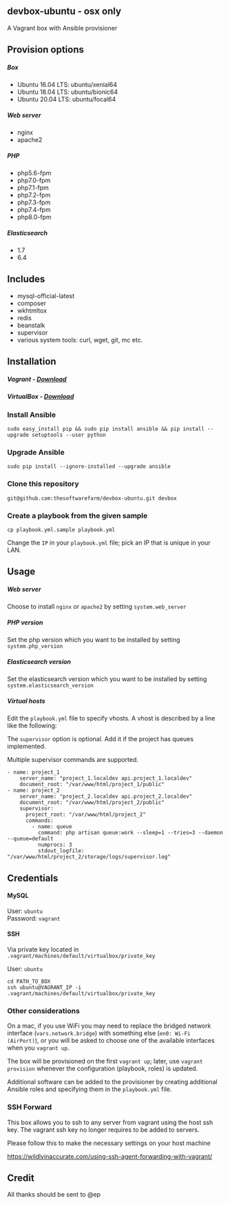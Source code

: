 ## devbox-ubuntu - osx only

A Vagrant box with Ansible provisioner

## Provision options

##### Box
- Ubuntu 16.04 LTS: ubuntu/xenial64
- Ubuntu 18.04 LTS: ubuntu/bionic64
- Ubuntu 20.04 LTS: ubuntu/focal64

##### Web server
- nginx
- apache2

##### PHP
- php5.6-fpm
- php7.0-fpm
- php7.1-fpm
- php7.2-fpm
- php7.3-fpm
- php7.4-fpm
- php8.0-fpm

##### Elasticsearch
- 1.7
- 6.4

## Includes
- mysql-official-latest
- composer
- wkhtmltox
- redis
- beanstalk
- supervisor
- various system tools: curl, wget, git, mc etc.

## Installation

##### Vagrant - [Download](https://www.vagrantup.com/downloads.html)
##### VirtualBox - [Download](https://www.virtualbox.org/wiki/Downloads)

### Install Ansible
```
sudo easy_install pip && sudo pip install ansible && pip install --upgrade setuptools --user python
```
### Upgrade Ansible
```
sudo pip install --ignore-installed --upgrade ansible
```

### Clone this repository
```
git@github.com:thesoftwarefarm/devbox-ubuntu.git devbox
```

### Create a playbook from the given sample
```
cp playbook.yml.sample playbook.yml
```

Change the `IP` in your `playbook.yml` file; pick an IP that is unique in your LAN.

## Usage

##### Web server

Choose to install `nginx` or `apache2` by setting `system.web_server`

##### PHP version

Set the php version which you want to be installed by setting `system.php_version` 

##### Elasticsearch version

Set the elasticsearch version which you want to be installed by setting `system.elasticsearch_version`

##### Virtual hosts

Edit the `playbook.yml` file to specify vhosts. A vhost is described by a line like the following:

The `supervisor` option is optional. Add it if the project has queues implemented.

Multiple supervisor commands are supported.
```
- name: project_1
    server_name: "project_1.localdev api.project_1.localdev"
    document_root: "/var/www/html/project_1/public"
- name: project_2
    server_name: "project_2.localdev api.project_2.localdev"
    document_root: "/var/www/html/project_2/public"
    supervisor:
      project_root: "/var/www/html/project_2"
      commands:
        - name: queue
          command: php artisan queue:work --sleep=1 --tries=3 --daemon --queue=default
          numprocs: 3
          stdout_logfile: "/var/www/html/project_2/storage/logs/supervisor.log"
```

## Credentials

#### MySQL
User: `ubuntu`  
Password: `vagrant`
#### SSH 

Via private key located in `.vagrant/machines/default/virtualbox/private_key` 

User: `ubuntu`
```
cd PATH_TO_BOX
ssh ubuntu@VAGRANT_IP -i .vagrant/machines/default/virtualbox/private_key
```

### Other considerations

On a mac, if you use WiFi you may need to replace the bridged network interface (`vars.network.bridge`) with something else (`en0: Wi-Fi (AirPort)`), or you will be asked to choose one of the available interfaces when you `vagrant up`.

The box will be provisioned on the first `vagrant up`; later, use `vagrant provision` whenever the configuration (playbook, roles) is updated.

Additional software can be added to the provisioner by creating additional Ansible roles and specifying them in the `playbook.yml` file.

### SSH Forward

This box allows you to ssh to any server from vagrant using the host ssh key. The vagrant ssh key no longer requires to be added to servers.

Please follow this to make the necessary settings on your host machine

https://wildlyinaccurate.com/using-ssh-agent-forwarding-with-vagrant/

## Credit
All thanks should be sent to @ep